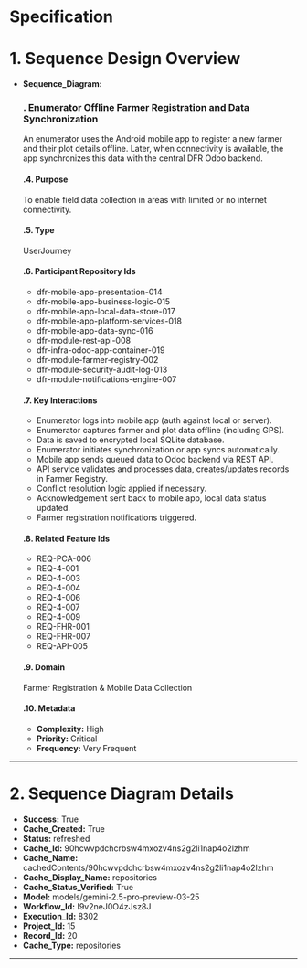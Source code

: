 # Specification

# 1. Sequence Design Overview

- **Sequence_Diagram:**
  ### . Enumerator Offline Farmer Registration and Data Synchronization
  An enumerator uses the Android mobile app to register a new farmer and their plot details offline. Later, when connectivity is available, the app synchronizes this data with the central DFR Odoo backend.

  #### .4. Purpose
  To enable field data collection in areas with limited or no internet connectivity.

  #### .5. Type
  UserJourney

  #### .6. Participant Repository Ids
  
  - dfr-mobile-app-presentation-014
  - dfr-mobile-app-business-logic-015
  - dfr-mobile-app-local-data-store-017
  - dfr-mobile-app-platform-services-018
  - dfr-mobile-app-data-sync-016
  - dfr-module-rest-api-008
  - dfr-infra-odoo-app-container-019
  - dfr-module-farmer-registry-002
  - dfr-module-security-audit-log-013
  - dfr-module-notifications-engine-007
  
  #### .7. Key Interactions
  
  - Enumerator logs into mobile app (auth against local or server).
  - Enumerator captures farmer and plot data offline (including GPS).
  - Data is saved to encrypted local SQLite database.
  - Enumerator initiates synchronization or app syncs automatically.
  - Mobile app sends queued data to Odoo backend via REST API.
  - API service validates and processes data, creates/updates records in Farmer Registry.
  - Conflict resolution logic applied if necessary.
  - Acknowledgement sent back to mobile app, local data status updated.
  - Farmer registration notifications triggered.
  
  #### .8. Related Feature Ids
  
  - REQ-PCA-006
  - REQ-4-001
  - REQ-4-003
  - REQ-4-004
  - REQ-4-006
  - REQ-4-007
  - REQ-4-009
  - REQ-FHR-001
  - REQ-FHR-007
  - REQ-API-005
  
  #### .9. Domain
  Farmer Registration & Mobile Data Collection

  #### .10. Metadata
  
  - **Complexity:** High
  - **Priority:** Critical
  - **Frequency:** Very Frequent
  


---

# 2. Sequence Diagram Details

- **Success:** True
- **Cache_Created:** True
- **Status:** refreshed
- **Cache_Id:** 90hcwvpdchcrbsw4mxozv4ns2g2li1nap4o2lzhm
- **Cache_Name:** cachedContents/90hcwvpdchcrbsw4mxozv4ns2g2li1nap4o2lzhm
- **Cache_Display_Name:** repositories
- **Cache_Status_Verified:** True
- **Model:** models/gemini-2.5-pro-preview-03-25
- **Workflow_Id:** I9v2neJ0O4zJsz8J
- **Execution_Id:** 8302
- **Project_Id:** 15
- **Record_Id:** 20
- **Cache_Type:** repositories


---

